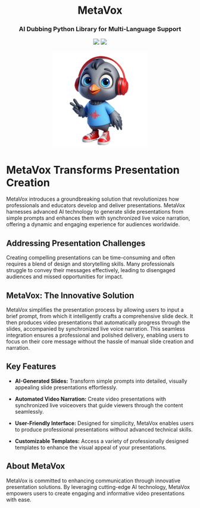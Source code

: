 <div align="center">
<h1 align="center"> MetaVox </h1> 
<h3>AI Dubbing Python Library for Multi-Language Support</br></h3>
<img src="https://img.shields.io/badge/Progress-0%25-red"> <img src="https://img.shields.io/badge/Feedback-Welcome-green">
</br>
</br>
<kbd>
<img src="https://github.com/dimastatz/metavox/blob/main/docs/images/metavox.png?raw=true" width="256px"> 
</kbd>
</div>


# MetaVox Transforms Presentation Creation

 MetaVox introduces a groundbreaking solution that revolutionizes how professionals and educators develop and deliver presentations. MetaVox harnesses advanced AI technology to generate slide presentations from simple prompts and enhances them with synchronized live voice narration, offering a dynamic and engaging experience for audiences worldwide.

## Addressing Presentation Challenges

Creating compelling presentations can be time-consuming and often requires a blend of design and storytelling skills. Many professionals struggle to convey their messages effectively, leading to disengaged audiences and missed opportunities for impact.

## MetaVox: The Innovative Solution

MetaVox simplifies the presentation process by allowing users to input a brief prompt, from which it intelligently crafts a comprehensive slide deck. It then produces video presentations that automatically progress through the slides, accompanied by synchronized live voice narration. This seamless integration ensures a professional and polished delivery, enabling users to focus on their core message without the hassle of manual slide creation and narration.

## Key Features

- **AI-Generated Slides:** Transform simple prompts into detailed, visually appealing slide presentations effortlessly.

- **Automated Video Narration:** Create video presentations with synchronized live voiceovers that guide viewers through the content seamlessly.

- **User-Friendly Interface:** Designed for simplicity, MetaVox enables users to produce professional presentations without advanced technical skills.

- **Customizable Templates:** Access a variety of professionally designed templates to enhance the visual appeal of your presentations.

## About MetaVox

MetaVox is committed to enhancing communication through innovative presentation solutions. By leveraging cutting-edge AI technology, MetaVox empowers users to create engaging and informative video presentations with ease.
